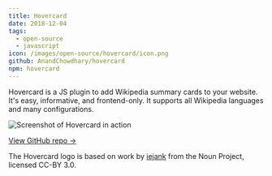```yaml
---
title: Hovercard
date: 2018-12-04
tags:
  - open-source
  - javascript
icon: /images/open-source/hovercard/icon.png
github: AnandChowdhary/hovercard
npm: hovercard
---
```


Hovercard is a JS plugin to add Wikipedia summary cards to your website. It's easy, informative, and frontend-only. It supports all Wikipedia languages and many configurations.

<!--more-->

<div class="image"><img alt="Screenshot of Hovercard in action" src="/images/open-source/hovercard/screenshot.png"></div>

[View GitHub repo &rarr;](https://github.com/AnandChowdhary/hovercard)

<footer><p>The Hovercard logo is based on work by <a href="https://thenounproject.com/term/cursor/2062720">iejank</a> from the Noun Project, licensed CC-BY 3.0.</p></footer>
